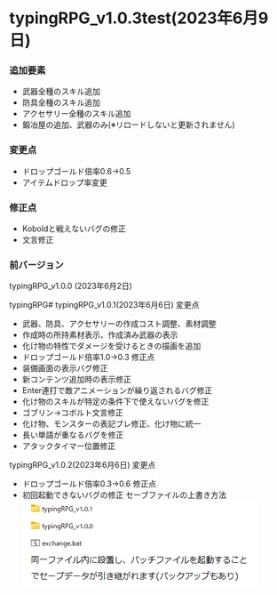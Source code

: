 # typingRPG_v1.0.3test(2023年6月9日)

### 追加要素

- 武器全種のスキル追加
- 防具全種のスキル追加
- アクセサリー全種のスキル追加
- 鍛冶屋の追加、武器のみ(※リロードしないと更新されません)

### 変更点

- ドロップゴールド倍率0.6→0.5
- アイテムドロップ率変更

### 修正点

- Koboldと戦えないバグの修正
- 文言修正

### 前バージョン

typingRPG_v1.0.0 (2023年6月2日)

typingRPG# typingRPG_v1.0.1(2023年6月6日)
変更点
- 武器、防具、アクセサリーの作成コスト調整、素材調整
- 作成時の所持素材表示、作成済み武器の表示
- 化け物の特性でダメージを受けるときの描画を追加
- ドロップゴールド倍率1.0→0.3
修正点
- 装備画面の表示バグ修正
- 新コンテンツ追加時の表示修正
- Enter連打で敵アニメーションが繰り返されるバグ修正
- 化け物のスキルが特定の条件下で使えないバグを修正
- ゴブリン→コボルト文言修正
- 化け物、モンスターの表記ブレ修正、化け物に統一
- 長い単語が重なるバグを修正
- アタックタイマー位置修正

typingRPG_v1.0.2(2023年6月6日)
変更点
- ドロップゴールド倍率0.3→0.6
修正点
- 初回起動できないバグの修正
セーブファイルの上書き方法
![修正](assets/gameDescription/修正方法.png) 